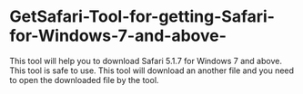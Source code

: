 # GetSafari-Tool-for-getting-Safari-for-Windows-7-and-above-

This tool will help you to download Safari 5.1.7 for Windows 7 and above. This tool is safe to use. This tool will download an another file and you need to open the downloaded file by the tool.
